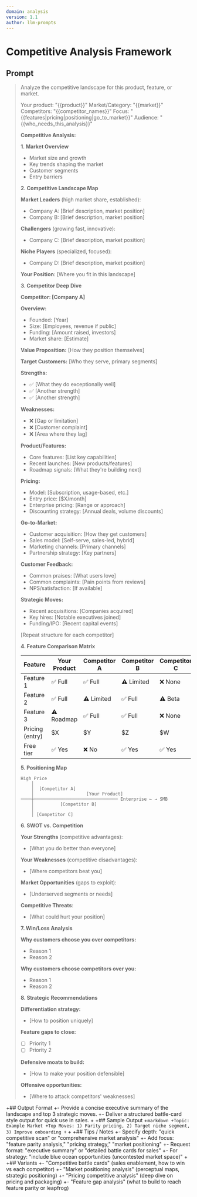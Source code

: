 ```yaml
---
domain: analysis
version: 1.1
author: llm-prompts
---
```


# Competitive Analysis Framework

## Prompt
> Analyze the competitive landscape for this product, feature, or market.
>
> Your product: "{{product}}"
> Market/Category: "{{market}}"
> Competitors: "{{competitor_names}}"
> Focus: "{{features|pricing|positioning|go_to_market}}"
> Audience: "{{who_needs_this_analysis}}"
>
> **Competitive Analysis:**
>
> **1. Market Overview**
> - Market size and growth
> - Key trends shaping the market
> - Customer segments
> - Entry barriers
>
> **2. Competitive Landscape Map**
>
> **Market Leaders** (high market share, established):
> - Company A: [Brief description, market position]
> - Company B: [Brief description, market position]
>
> **Challengers** (growing fast, innovative):
> - Company C: [Brief description, market position]
>
> **Niche Players** (specialized, focused):
> - Company D: [Brief description, market position]
>
> **Your Position**: [Where you fit in this landscape]
>
> **3. Competitor Deep Dive**
>
> **Competitor: [Company A]**
>
> **Overview:**
> - Founded: [Year]
> - Size: [Employees, revenue if public]
> - Funding: [Amount raised, investors]
> - Market share: [Estimate]
>
> **Value Proposition:**
> [How they position themselves]
>
> **Target Customers:**
> [Who they serve, primary segments]
>
> **Strengths:**
> - ✅ [What they do exceptionally well]
> - ✅ [Another strength]
> - ✅ [Another strength]
>
> **Weaknesses:**
> - ❌ [Gap or limitation]
> - ❌ [Customer complaint]
> - ❌ [Area where they lag]
>
> **Product/Features:**
> - Core features: [List key capabilities]
> - Recent launches: [New products/features]
> - Roadmap signals: [What they're building next]
>
> **Pricing:**
> - Model: [Subscription, usage-based, etc.]
> - Entry price: [$X/month]
> - Enterprise pricing: [Range or approach]
> - Discounting strategy: [Annual deals, volume discounts]
>
> **Go-to-Market:**
> - Customer acquisition: [How they get customers]
> - Sales model: [Self-serve, sales-led, hybrid]
> - Marketing channels: [Primary channels]
> - Partnership strategy: [Key partners]
>
> **Customer Feedback:**
> - Common praises: [What users love]
> - Common complaints: [Pain points from reviews]
> - NPS/satisfaction: [If available]
>
> **Strategic Moves:**
> - Recent acquisitions: [Companies acquired]
> - Key hires: [Notable executives joined]
> - Funding/IPO: [Recent capital events]
>
> [Repeat structure for each competitor]
>
> **4. Feature Comparison Matrix**
>
> | Feature | Your Product | Competitor A | Competitor B | Competitor C |
> |---------|--------------|--------------|--------------|--------------|
> | Feature 1 | ✅ Full | ✅ Full | ⚠️ Limited | ❌ None |
> | Feature 2 | ✅ Full | ⚠️ Limited | ✅ Full | ⚠️ Beta |
> | Feature 3 | ⚠️ Roadmap | ✅ Full | ✅ Full | ❌ None |
> | Pricing (entry) | $X | $Y | $Z | $W |
> | Free tier | ✅ Yes | ❌ No | ✅ Yes | ✅ Yes |
>
> **5. Positioning Map**
>
> ```
> High Price
>     │
>     │  [Competitor A]
>     │                    [Your Product]
> ────┼──────────────────────────────── Enterprise ← → SMB
>     │          [Competitor B]
>     │
>     │ [Competitor C]
> ```
>
> **6. SWOT vs. Competition**
>
> **Your Strengths** (competitive advantages):
> - [What you do better than everyone]
>
> **Your Weaknesses** (competitive disadvantages):
> - [Where competitors beat you]
>
> **Market Opportunities** (gaps to exploit):
> - [Underserved segments or needs]
>
> **Competitive Threats**:
> - [What could hurt your position]
>
> **7. Win/Loss Analysis**
>
> **Why customers choose you over competitors:**
> - Reason 1
> - Reason 2
>
> **Why customers choose competitors over you:**
> - Reason 1
> - Reason 2
>
> **8. Strategic Recommendations**
>
> **Differentiation strategy:**
> - [How to position uniquely]
>
> **Feature gaps to close:**
> - [ ] Priority 1
> - [ ] Priority 2
>
> **Defensive moats to build:**
> - [How to make your position defensible]
>
> **Offensive opportunities:**
> - [Where to attack competitors' weaknesses]
>
+## Output Format
+- Provide a concise executive summary of the landscape and top 3 strategic moves.
+- Deliver a structured battle-card style output for quick use in sales.
+
+## Sample Output
+```markdown
+Topic: Example Market
+Top Moves: 1) Parity pricing, 2) Target niche segment, 3) Improve onboarding
+```
+
+## Tips / Notes
+- Specify depth: "quick competitive scan" or "comprehensive market analysis"
+- Add focus: "feature parity analysis," "pricing strategy," "market positioning"
+- Request format: "executive summary" or "detailed battle cards for sales"
+- For strategy: "include blue ocean opportunities (uncontested market space)"
+
+## Variants
+- "Competitive battle cards" (sales enablement, how to win vs each competitor)
+- "Market positioning analysis" (perceptual maps, strategic positioning)
+- "Pricing competitive analysis" (deep dive on pricing and packaging)
+- "Feature gap analysis" (what to build to reach feature parity or leapfrog)
